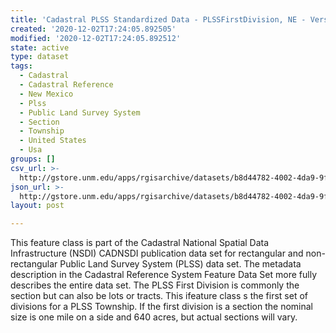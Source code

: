 ```yaml
---
title: 'Cadastral PLSS Standardized Data - PLSSFirstDivision, NE - Version 1.1'
created: '2020-12-02T17:24:05.892505'
modified: '2020-12-02T17:24:05.892512'
state: active
type: dataset
tags:
  - Cadastral
  - Cadastral Reference
  - New Mexico
  - Plss
  - Public Land Survey System
  - Section
  - Township
  - United States
  - Usa
groups: []
csv_url: >-
  http://gstore.unm.edu/apps/rgisarchive/datasets/b8d44782-4002-4da9-9fdf-a7ed405bee7b/PLSSFirstDivision_NE.derived.csv
json_url: >-
  http://gstore.unm.edu/apps/rgisarchive/datasets/b8d44782-4002-4da9-9fdf-a7ed405bee7b/PLSSFirstDivision_NE.derived.json
layout: post

---
```

 This feature class is part of the Cadastral National Spatial Data
                Infrastructure (NSDI) CADNSDI publication data set for rectangular and
                non-rectangular Public Land Survey System (PLSS) data set. The metadata description
                in the Cadastral Reference System Feature Data Set more fully describes the entire
                data set. The PLSS First Division is commonly the section but can also be lots or
                tracts. This ifeature class s the first set of divisions for a PLSS Township. If the
                first division is a section the nominal size is one mile on a side and 640 acres,
                but actual sections will vary. 

